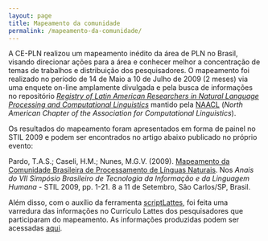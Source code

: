 ```yaml
---
layout: page
title: Mapeamento da comunidade
permalink: /mapeamento-da-comunidade/
---
```


A CE-PLN realizou um mapeamento inédito da área de PLN no Brasil, visando direcionar ações para a área e conhecer melhor a concentração de temas de trabalhos e distribuição dos pesquisadores. O mapeamento foi realizado no período de 14 de Maio a 10 de Julho de 2009 (2 meses) via uma enquete on-line amplamente divulgada e pela busca de informações no repositório _[Registry of Latin American Researchers in Natural Language Processing and Computational Linguistics](http://www.d.umn.edu/~tpederse/registry/registry.cgi)_ mantido pela [NAACL](http://www.naacl.org/) (_North American Chapter of the Association for Computational Linguistics_).

Os resultados do mapeamento foram apresentados em forma de painel no STIL 2009 e podem ser encontrados no artigo abaixo publicado no próprio evento:

Pardo, T.A.S.; Caseli, H.M.; Nunes, M.G.V. (2009). [Mapeamento da Comunidade Brasileira de Processamento de Línguas Naturais](http://www.nilc.icmc.usp.br/cepln/STIL2009-Painel-PardoEtAl.pdf/). Nos _Anais do VII Simpósio Brasileiro de Tecnologia da Informação e da Linguagem Humana_ - STIL 2009, pp. 1-21. 8 a 11 de Setembro, São Carlos/SP, Brasil.

Além disso, com o auxílio da ferramenta [scriptLattes](http://scriptlattes.sourceforge.net/), foi feita uma varredura das informações no Currículo Lattes dos pesquisadores que participaram do mapeamento. As informações produzidas podem ser acessadas [aqui](http://www.nilc.icmc.usp.br/cepln/scriptLattes-PLN/index.html).
